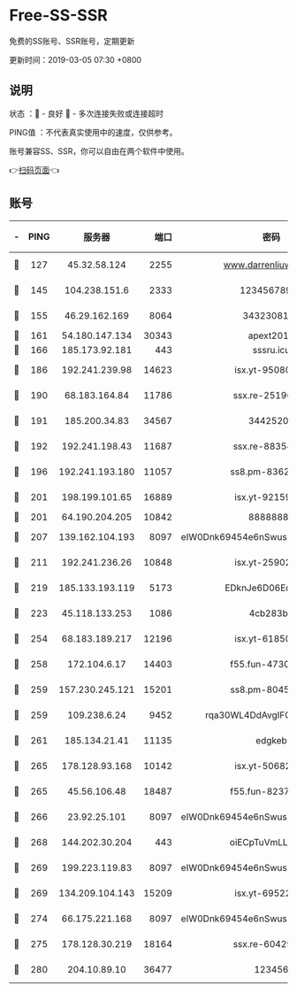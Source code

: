 # Free-SS-SSR

免费的SS账号、SSR账号，定期更新

更新时间：2019-03-05 07:30 +0800

## 说明

状态     ：🙂 - 良好 🙁 - 多次连接失败或连接超时

PING值   ：不代表真实使用中的速度，仅供参考。

账号兼容SS、SSR，你可以自由在两个软件中使用。

👉[扫码页面](https://liesauer.github.io/free-ss-ssr.github.io/)👈

## 账号

|-|PING|服务器|端口|密码|加密方式|区域|
|:----:|:----:|:-----:|-----:|:----:|:----:|:----:|
|🙂|127|45.32.58.124|2255|www.darrenliuwei.com|aes-256-cfb|JP|
|🙂|145|104.238.151.6|2333|12345678900|aes-256-cfb|JP|
|🙂|155|46.29.162.169|8064|3432308177|aes-256-cfb|RU|
|🙂|161|54.180.147.134|30343|apext2019|chacha20|KR|
|🙂|166|185.173.92.181|443|sssru.icu|rc4-md5|RU|
|🙂|186|192.241.239.98|14623|isx.yt-95080154|aes-256-cfb|US|
|🙂|190|68.183.164.84|11786|ssx.re-25196932|aes-256-cfb|US|
|🙂|191|185.200.34.83|34567|34425208|aes-256-cfb|US|
|🙂|192|192.241.198.43|11687|ssx.re-88354290|aes-256-cfb|US|
|🙂|196|192.241.193.180|11057|ss8.pm-83620677|aes-256-cfb|US|
|🙂|201|198.199.101.65|16889|isx.yt-92159574|aes-256-cfb|US|
|🙂|201|64.190.204.205|10842|88888888|rc4-md5|US|
|🙂|207|139.162.104.193|8097|eIW0Dnk69454e6nSwuspv9DmS201tQ0D|aes-256-cfb|JP|
|🙂|211|192.241.236.26|10848|isx.yt-25902740|aes-256-cfb|US|
|🙂|219|185.133.193.119|5173|EDknJe6D06EoWDaw|aes-256-cfb|US|
|🙂|223|45.118.133.253|1086|4cb283b8|aes-256-cfb|SG|
|🙂|254|68.183.189.217|12196|isx.yt-61850087|aes-256-cfb|SG|
|🙂|258|172.104.6.17|14403|f55.fun-47304627|aes-256-cfb|US|
|🙂|259|157.230.245.121|15201|ss8.pm-80454151|aes-256-cfb|SG|
|🙂|259|109.238.6.24|9452|rqa30WL4DdAvgIFG6Fs3znzTa|aes-256-cfb|FR|
|🙂|261|185.134.21.41|11135|edgkeb|aes-256-cfb|GB|
|🙂|265|178.128.93.168|10142|isx.yt-50682573|aes-256-cfb|SG|
|🙂|265|45.56.106.48|18487|f55.fun-82379795|aes-256-cfb|US|
|🙂|266|23.92.25.101|8097|eIW0Dnk69454e6nSwuspv9DmS201tQ0D|aes-256-cfb|US|
|🙂|268|144.202.30.204|443|oiECpTuVmLLxk4Ts|aes-256-cfb|US|
|🙂|269|199.223.119.83|8097|eIW0Dnk69454e6nSwuspv9DmS201tQ0D|aes-256-cfb|US|
|🙂|269|134.209.104.143|15209|isx.yt-69522000|aes-256-cfb|SG|
|🙂|274|66.175.221.168|8097|eIW0Dnk69454e6nSwuspv9DmS201tQ0D|aes-256-cfb|US|
|🙂|275|178.128.30.219|18164|ssx.re-60429944|aes-256-cfb|SG|
|🙂|280|204.10.89.10|36477|123456|aes-256-cfb|US|
